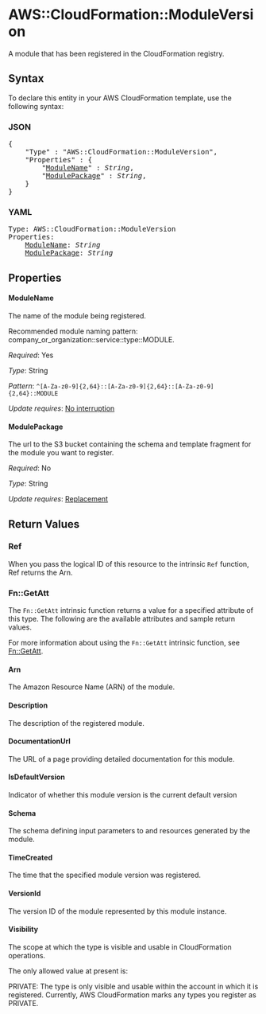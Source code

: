 # AWS::CloudFormation::ModuleVersion

A module that has been registered in the CloudFormation registry.

## Syntax

To declare this entity in your AWS CloudFormation template, use the following syntax:

### JSON

<pre>
{
    "Type" : "AWS::CloudFormation::ModuleVersion",
    "Properties" : {
        "<a href="#modulename" title="ModuleName">ModuleName</a>" : <i>String</i>,
        "<a href="#modulepackage" title="ModulePackage">ModulePackage</a>" : <i>String</i>,
    }
}
</pre>

### YAML

<pre>
Type: AWS::CloudFormation::ModuleVersion
Properties:
    <a href="#modulename" title="ModuleName">ModuleName</a>: <i>String</i>
    <a href="#modulepackage" title="ModulePackage">ModulePackage</a>: <i>String</i>
</pre>

## Properties

#### ModuleName

The name of the module being registered.

Recommended module naming pattern: company_or_organization::service::type::MODULE.

_Required_: Yes

_Type_: String

_Pattern_: <code>^[A-Za-z0-9]{2,64}::[A-Za-z0-9]{2,64}::[A-Za-z0-9]{2,64}::MODULE</code>

_Update requires_: [No interruption](https://docs.aws.amazon.com/AWSCloudFormation/latest/UserGuide/using-cfn-updating-stacks-update-behaviors.html#update-no-interrupt)

#### ModulePackage

The url to the S3 bucket containing the schema and template fragment for the module you want to register.

_Required_: No

_Type_: String

_Update requires_: [Replacement](https://docs.aws.amazon.com/AWSCloudFormation/latest/UserGuide/using-cfn-updating-stacks-update-behaviors.html#update-replacement)

## Return Values

### Ref

When you pass the logical ID of this resource to the intrinsic `Ref` function, Ref returns the Arn.

### Fn::GetAtt

The `Fn::GetAtt` intrinsic function returns a value for a specified attribute of this type. The following are the available attributes and sample return values.

For more information about using the `Fn::GetAtt` intrinsic function, see [Fn::GetAtt](https://docs.aws.amazon.com/AWSCloudFormation/latest/UserGuide/intrinsic-function-reference-getatt.html).

#### Arn

The Amazon Resource Name (ARN) of the module.

#### Description

The description of the registered module.

#### DocumentationUrl

The URL of a page providing detailed documentation for this module.

#### IsDefaultVersion

Indicator of whether this module version is the current default version

#### Schema

The schema defining input parameters to and resources generated by the module.

#### TimeCreated

The time that the specified module version was registered.

#### VersionId

The version ID of the module represented by this module instance.

#### Visibility

The scope at which the type is visible and usable in CloudFormation operations.

The only allowed value at present is:

PRIVATE: The type is only visible and usable within the account in which it is registered. Currently, AWS CloudFormation marks any types you register as PRIVATE.

